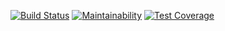 [![Build Status](https://travis-ci.org/infl4me/project-lvl1-s376.svg?branch=master)](https://travis-ci.org/infl4me/project-lvl1-s376)
[![Maintainability](https://api.codeclimate.com/v1/badges/a99a88d28ad37a79dbf6/maintainability)](https://codeclimate.com/github/codeclimate/codeclimate/maintainability)
[![Test Coverage](https://api.codeclimate.com/v1/badges/a99a88d28ad37a79dbf6/test_coverage)](https://codeclimate.com/github/codeclimate/codeclimate/test_coverage)